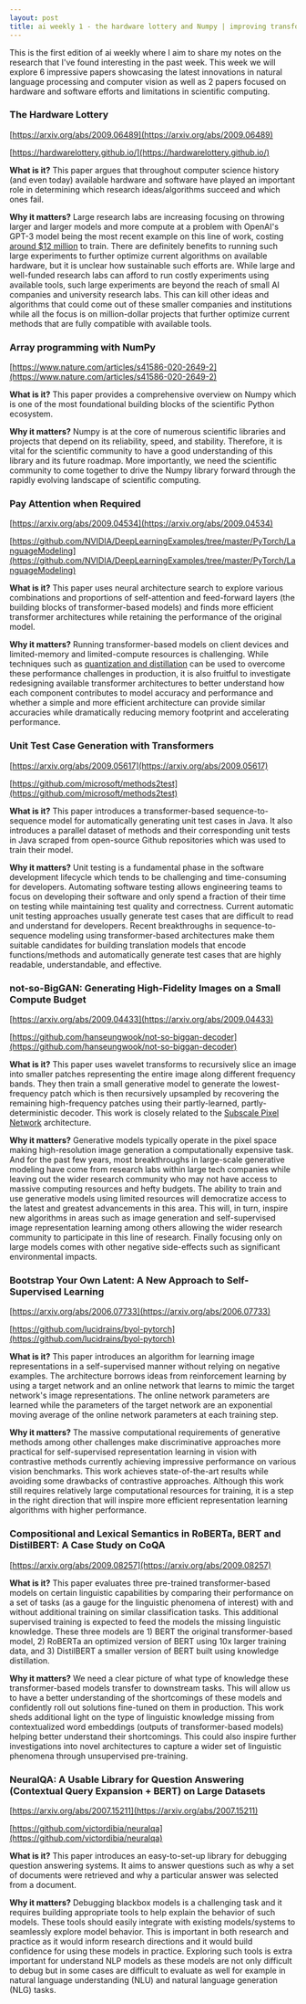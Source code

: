 ```yaml
---
layout: post
title: ai weekly 1 - the hardware lottery and Numpy | improving transformer-based models | not-so-BigGAN and BYOL
---
```

This is the first edition of ai weekly where I aim to share my notes on the research that I've found interesting in the past week. This week we will explore 6 impressive papers showcasing the latest innovations in natural language processing and computer vision as well as 2 papers focused on hardware and software efforts and limitations in scientific computing.

### The Hardware Lottery

[https://arxiv.org/abs/2009.06489](https://arxiv.org/abs/2009.06489)

[https://hardwarelottery.github.io/](https://hardwarelottery.github.io/)

**What is it?** This paper argues that throughout computer science history (and even today) available hardware and software have played an important role in determining which research ideas/algorithms succeed and which ones fail.

**Why it matters?** Large research labs are increasing focusing on throwing larger and larger models and more compute at a problem with OpenAI's GPT-3 model being the most recent example on this line of work, costing [around $12 million](https://venturebeat.com/2020/06/01/ai-machine-learning-openai-gpt-3-size-isnt-everything/) to train. There are definitely benefits to running such large experiments to further optimize current algorithms on available hardware, but it is unclear how sustainable such efforts are. While large and well-funded research labs can afford to run costly experiments using available tools, such large experiments are beyond the reach of small AI companies and university research labs. This can kill other ideas and algorithms that could come out of these smaller companies and institutions while all the focus is on million-dollar projects that further optimize current methods that are fully compatible with available tools.

### Array programming with NumPy

[https://www.nature.com/articles/s41586-020-2649-2](https://www.nature.com/articles/s41586-020-2649-2)

**What is it?** This paper provides a comprehensive overview on Numpy which is one of the most foundational building blocks of the scientific Python ecosystem.

**Why it matters?** Numpy is at the core of numerous scientific libraries and projects that depend on its reliability, speed, and stability. Therefore, it is vital for the scientific community to have a good understanding of this library and its future roadmap. More importantly, we need the scientific community to come together to drive the Numpy library forward through the rapidly evolving landscape of scientific computing.

### Pay Attention when Required

[https://arxiv.org/abs/2009.04534](https://arxiv.org/abs/2009.04534)

[https://github.com/NVIDIA/DeepLearningExamples/tree/master/PyTorch/LanguageModeling](https://github.com/NVIDIA/DeepLearningExamples/tree/master/PyTorch/LanguageModeling)

**What is it?** This paper uses neural architecture search to explore various combinations and proportions of self-attention and feed-forward layers (the building blocks of transformer-based models) and finds more efficient transformer architectures while retaining the performance of the original model.

**Why it matters?** Running transformer-based models on client devices and limited-memory and limited-compute resources is challenging. While techniques such as [quantization and distillation](https://medium.com/microsoftazure/faster-and-smaller-quantized-nlp-with-hugging-face-and-onnx-runtime-ec5525473bb7) can be used to overcome these performance challenges in production, it is also fruitful to investigate redesigning available transformer architectures to better understand how each component contributes to model accuracy and performance and whether a simple and more efficient architecture can provide similar accuracies while dramatically reducing memory footprint and accelerating performance.

### Unit Test Case Generation with Transformers

[https://arxiv.org/abs/2009.05617](https://arxiv.org/abs/2009.05617)

[https://github.com/microsoft/methods2test](https://github.com/microsoft/methods2test)

**What is it?** This paper introduces a transformer-based sequence-to-sequence model for automatically generating unit test cases in Java. It also introduces a parallel dataset of methods and their corresponding unit tests in Java scraped from open-source Github repositories which was used to train their model.

**Why it matters?** Unit testing is a fundamental phase in the software development lifecycle which tends to be challenging and time-consuming for developers. Automating software testing allows engineering teams to focus on developing their software and only spend a fraction of their time on testing while maintaining test quality and correctness. Current automatic unit testing approaches usually generate test cases that are difficult to read and understand for developers. Recent breakthroughs in sequence-to-sequence modeling using transformer-based architectures make them suitable candidates for building translation models that encode functions/methods and automatically generate test cases that are highly readable, understandable, and effective.

### not-so-BigGAN: Generating High-Fidelity Images on a Small Compute Budget

[https://arxiv.org/abs/2009.04433](https://arxiv.org/abs/2009.04433)

[https://github.com/hanseungwook/not-so-biggan-decoder](https://github.com/hanseungwook/not-so-biggan-decoder)

**What is it?** This paper uses wavelet transforms to recursively slice an image into smaller patches representing the entire image along different frequency bands. They then train a small generative model to generate the lowest-frequency patch which is then recursively upsampled by recovering the remaining high-frequency patches using their partly-learned, partly-deterministic decoder. This work is closely related to the [Subscale Pixel Network](https://towardsdatascience.com/generating-high-resolution-images-using-autoregressive-models-3683f9af0db4) architecture.

**Why it matters?** Generative models typically operate in the pixel space making high-resolution image generation a computationally expensive task. And for the past few years, most breakthroughs in large-scale generative modeling have come from research labs within large tech companies while leaving out the wider research community who may not have access to massive computing resources and hefty budgets. The ability to train and use generative models using limited resources will democratize access to the latest and greatest advancements in this area. This will, in turn, inspire new algorithms in areas such as image generation and self-supervised image representation learning among others allowing the wider research community to participate in this line of research. Finally focusing only on large models comes with other negative side-effects such as significant environmental impacts.

### Bootstrap Your Own Latent: A New Approach to Self-Supervised Learning

[https://arxiv.org/abs/2006.07733](https://arxiv.org/abs/2006.07733)

[https://github.com/lucidrains/byol-pytorch](https://github.com/lucidrains/byol-pytorch)

**What is it?** This paper introduces an algorithm for learning image representations in a self-supervised manner without relying on negative examples. The architecture borrows ideas from reinforcement learning by using a target network and an online network that learns to mimic the target network's image representations. The online network parameters are learned while the parameters of the target network are an exponential moving average of the online network parameters at each training step.

**Why it matters?** The massive computational requirements of generative methods among other challenges make discriminative approaches more practical for self-supervised representation learning in vision with contrastive methods currently achieving impressive performance on various vision benchmarks. This work achieves state-of-the-art results while avoiding some drawbacks of contrastive approaches. Although this work still requires relatively large computational resources for training, it is a step in the right direction that will inspire more efficient representation learning algorithms with higher performance.

### Compositional and Lexical Semantics in RoBERTa, BERT and DistilBERT: A Case Study on CoQA

[https://arxiv.org/abs/2009.08257](https://arxiv.org/abs/2009.08257)

**What is it?** This paper evaluates three pre-trained transformer-based models on certain linguistic capabilities by comparing their performance on a set of tasks (as a gauge for the linguistic phenomena of interest) with and without additional training on similar classification tasks. This additional supervised training is expected to feed the models the missing linguistic knowledge. These three models are 1) BERT the original transformer-based model, 2) RoBERTa an optimized version of BERT using 10x larger training data, and 3) DistilBERT a smaller version of BERT built using knowledge distillation.

**Why it matters?** We need a clear picture of what type of knowledge these transformer-based models transfer to downstream tasks. This will allow us to have a better understanding of the shortcomings of these models and confidently roll out solutions fine-tuned on them in production. This work sheds additional light on the type of linguistic knowledge missing from contextualized word embeddings (outputs of transformer-based models) helping better understand their shortcomings. This could also inspire further investigations into novel architectures to capture a wider set of linguistic phenomena through unsupervised pre-training.

### NeuralQA: A Usable Library for Question Answering (Contextual Query Expansion + BERT) on Large Datasets

[https://arxiv.org/abs/2007.15211](https://arxiv.org/abs/2007.15211)

[https://github.com/victordibia/neuralqa](https://github.com/victordibia/neuralqa)

**What is it?** This paper introduces an easy-to-set-up library for debugging question answering systems. It aims to answer questions such as why a set of documents were retrieved and why a particular answer was selected from a document.

**Why it matters?** Debugging blackbox models is a challenging task and it requires building appropriate tools to help explain the behavior of such models. These tools should easily integrate with existing models/systems to seamlessly explore model behavior. This is important in both research and practice as it would inform research directions and it would build confidence for using these models in practice. Exploring such tools is extra important for understand NLP models as these models are not only difficult to debug but in some cases are difficult to evaluate as well for example in natural language understanding (NLU) and natural language generation (NLG) tasks.